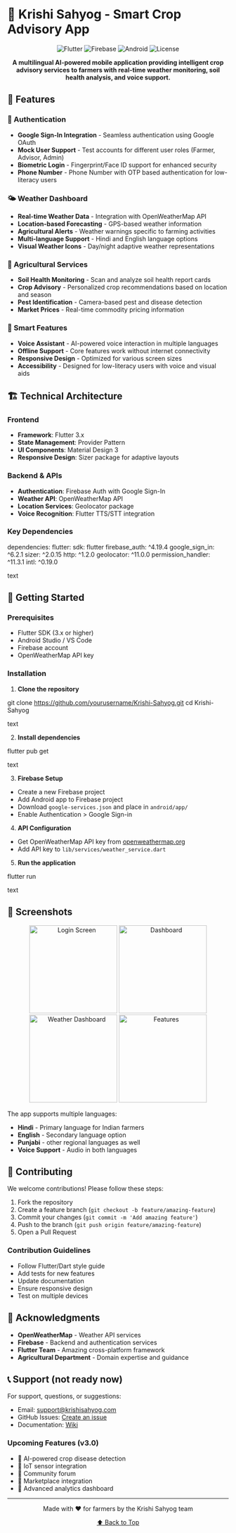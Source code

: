 # 🌾 Krishi Sahyog - Smart Crop Advisory App

<p align="center">
  <img src="https://img.shields.io/badge/Flutter-02569B?style=for-the-badge&logo=flutter&logoColor=white" alt="Flutter">
  <img src="https://img.shields.io/badge/Firebase-039BE5?style=for-the-badge&logo=Firebase&logoColor=white" alt="Firebase">
  <img src="https://img.shields.io/badge/Android-3DDC84?style=for-the-badge&logo=android&logoColor=white" alt="Android">
  <img src="https://img.shields.io/badge/License-MIT-green.svg?style=for-the-badge" alt="License">
</p>

<p align="center">
  <strong>A multilingual AI-powered mobile application providing intelligent crop advisory services to farmers with real-time weather monitoring, soil health analysis, and voice support.</strong>
</p>

## 🌟 Features

### 🔐 Authentication
- **Google Sign-In Integration** - Seamless authentication using Google OAuth
- **Mock User Support** - Test accounts for different user roles (Farmer, Advisor, Admin)
- **Biometric Login** - Fingerprint/Face ID support for enhanced security
- **Phone Number** - Phone Number with OTP based authentication for low-literacy users

### 🌤️ Weather Dashboard
- **Real-time Weather Data** - Integration with OpenWeatherMap API
- **Location-based Forecasting** - GPS-based weather information
- **Agricultural Alerts** - Weather warnings specific to farming activities
- **Multi-language Support** - Hindi and English language options
- **Visual Weather Icons** - Day/night adaptive weather representations

### 🌱 Agricultural Services
- **Soil Health Monitoring** - Scan and analyze soil health report cards
- **Crop Advisory** - Personalized crop recommendations based on location and season
- **Pest Identification** - Camera-based pest and disease detection
- **Market Prices** - Real-time commodity pricing information

### 🎯 Smart Features
- **Voice Assistant** - AI-powered voice interaction in multiple languages
- **Offline Support** - Core features work without internet connectivity
- **Responsive Design** - Optimized for various screen sizes
- **Accessibility** - Designed for low-literacy users with voice and visual aids

## 🏗️ Technical Architecture

### Frontend
- **Framework**: Flutter 3.x
- **State Management**: Provider Pattern
- **UI Components**: Material Design 3
- **Responsive Design**: Sizer package for adaptive layouts

### Backend & APIs
- **Authentication**: Firebase Auth with Google Sign-In
- **Weather API**: OpenWeatherMap API
- **Location Services**: Geolocator package
- **Voice Recognition**: Flutter TTS/STT integration

### Key Dependencies

dependencies:
flutter:
sdk: flutter
firebase_auth: ^4.19.4
google_sign_in: ^6.2.1
sizer: ^2.0.15
http: ^1.2.0
geolocator: ^11.0.0
permission_handler: ^11.3.1
intl: ^0.19.0

text

## 🚀 Getting Started

### Prerequisites
- Flutter SDK (3.x or higher)
- Android Studio / VS Code
- Firebase account
- OpenWeatherMap API key

### Installation

1. **Clone the repository**

git clone https://github.com/yourusername/Krishi-Sahyog.git
cd Krishi-Sahyog

text

2. **Install dependencies**

flutter pub get

text

3. **Firebase Setup**
- Create a new Firebase project
- Add Android app to Firebase project
- Download `google-services.json` and place in `android/app/`
- Enable Authentication > Google Sign-in

4. **API Configuration**
- Get OpenWeatherMap API key from [openweathermap.org](https://openweathermap.org/api)
- Add API key to `lib/services/weather_service.dart`

5. **Run the application**

flutter run

text

## 📱 Screenshots

<p align="center">
<img src="screenshots/login_screen.jpg" width="200" alt="Login Screen">
<img src="screenshots/dashboard.jpg" width="200" alt="Dashboard">
<img src="screenshots/weather.jpg" width="200" alt="Weather Dashboard">
<img src="screenshots/features.jpg" width="200" alt="Features">
</p>

The app supports multiple languages:
- **Hindi** - Primary language for Indian farmers
- **English** - Secondary language option
- **Punjabi** - other regional languages as well
- **Voice Support** - Audio in both languages

## 🤝 Contributing

We welcome contributions! Please follow these steps:

1. Fork the repository
2. Create a feature branch (`git checkout -b feature/amazing-feature`)
3. Commit your changes (`git commit -m 'Add amazing feature'`)
4. Push to the branch (`git push origin feature/amazing-feature`)
5. Open a Pull Request

### Contribution Guidelines
- Follow Flutter/Dart style guide
- Add tests for new features
- Update documentation
- Ensure responsive design
- Test on multiple devices

## 🙏 Acknowledgments

- **OpenWeatherMap** - Weather API services
- **Firebase** - Backend and authentication services
- **Flutter Team** - Amazing cross-platform framework
- **Agricultural Department** - Domain expertise and guidance

## 📞 Support (not ready now)

For support, questions, or suggestions:
- Email: support@krishisahyog.com
- GitHub Issues: [Create an issue](https://github.com/yourusername/krishi-sahyog/issues)
- Documentation: [Wiki](https://github.com/yourusername/krishi-sahyog/wiki)


### Upcoming Features (v3.0)
- 🔄 AI-powered crop disease detection
- 🔄 IoT sensor integration
- 🔄 Community forum
- 🔄 Marketplace integration
- 🔄 Advanced analytics dashboard

----

<p align="center">
  Made with ❤️ for farmers by the Krishi Sahyog team
</p>

<p align="center">
  <a href="#top">⬆️ Back to Top</a>
</p>
